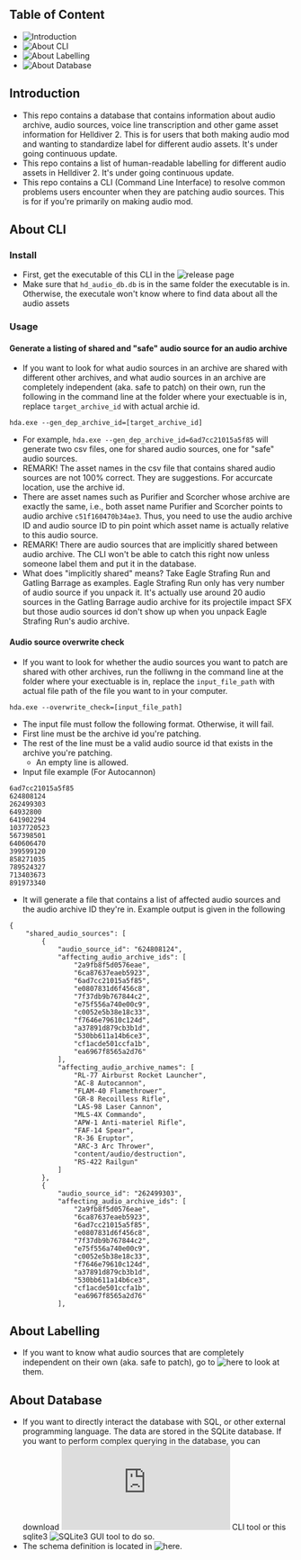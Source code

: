 ## Table of Content
- ![Introduction](#introduction)
- ![About CLI](#about-cli)
- ![About Labelling](#about-labelling) 
- ![About Database](#about-database)

## Introduction

- This repo contains a database that contains information about audio archive, audio sources,
voice line transcription and other game asset information for Helldiver 2. This is for users
that both making audio mod and wanting to standardize label for different audio assets. It's
under going continuous update.
- This repo contains a list of human-readable labelling for different audio assets in Helldiver 2.
It's under going continuous update.
- This repo contains a CLI (Command Line Interface) to resolve common problems users encounter
when they are patching audio sources. This is for if you're primarily on making audio mod.

## About CLI

### Install

- First, get the executable of this CLI in the ![release page]()
- Make sure that `hd_audio_db.db` is in the same folder the executable is in. Otherwise, the
executale won't know where to find data about all the audio assets

### Usage

#### Generate a listing of shared and "safe" audio source for an audio archive 

- If you want to look for what audio sources in an archive are shared with different other
archives, and what audio sources in an archive are completely independent (aka. safe to patch)
on their own, run the following in the command line at the folder where your exectuable is in,
replace `target_archive_id` with actual archie id.
```
hda.exe --gen_dep_archive_id=[target_archive_id]
```
- For example, `hda.exe --gen_dep_archive_id=6ad7cc21015a5f85` will generate two csv files,
one for shared audio sources, one for "safe" audio sources.
- REMARK! The asset names in the csv file that contains shared audio sources are not 100%
correct. They are suggestions. For accurcate location, use the archive id.
- There are asset names such as Purifier and Scorcher whose archive are exactly the same, i.e.,
both asset name Purifier and Scorcher points to audio archive `c51f160470b34ae3`. Thus, you
need to use the audio archive ID and audio source ID to pin point which asset name is actually
relative to this audio source.
- REMARK! There are audio sources that are implicitly shared between audio archive. The CLI won't
be able to catch this right now unless someone label them and put it in the database.
- What does "implicitly shared" means? Take Eagle Strafing Run and Gatling Barrage as examples.
Eagle Strafing Run only has very number of audio source if you unpack it. It's actually use around
20 audio sources in the Gatling Barrage audio archive for its projectile impact SFX but those audio
sources id don't show up when you unpack Eagle Strafing Run's audio archive. 

#### Audio source overwrite check

- If you want to look for whether the audio sources you want to patch are shared with other archives,
run the folliwng in the command line at the folder where your exectuable is in, replace the
`input_file_path` with actual file path of the file you want to in your computer.
```
hda.exe --overwrite_check=[input_file_path]
```
- The input file must follow the following format. Otherwise, it will fail.
- First line must be the archive id you're patching.
- The rest of the line must be a valid audio source id that exists in the archive you're patching.
    - An empty line is allowed.
- Input file example (For Autocannon)
```
6ad7cc21015a5f85
624808124
262499303
64932800
641902294
1037720523
567398501
640606470
399599120
858271035
789524327
713403673
891973340
```
- It will generate a file that contains a list of affected audio sources and the audio archive ID they're
in. Example output is given in the following
```
{
    "shared_audio_sources": [
        {
            "audio_source_id": "624808124",
            "affecting_audio_archive_ids": [
                "2a9fb8f5d0576eae",
                "6ca87637eaeb5923",
                "6ad7cc21015a5f85",
                "e0807831d6f456c8",
                "7f37db9b767844c2",
                "e75f556a740e00c9",
                "c0052e5b38e18c33",
                "f7646e79610c124d",
                "a37891d879cb3b1d",
                "530bb611a14b6ce3",
                "cf1acde501ccfa1b",
                "ea6967f8565a2d76"
            ],
            "affecting_audio_archive_names": [
                "RL-77 Airburst Rocket Launcher",
                "AC-8 Autocannon",
                "FLAM-40 Flamethrower",
                "GR-8 Recoilless Rifle",
                "LAS-98 Laser Cannon",
                "MLS-4X Commando",
                "APW-1 Anti-materiel Rifle",
                "FAF-14 Spear",
                "R-36 Eruptor",
                "ARC-3 Arc Thrower",
                "content/audio/destruction",
                "RS-422 Railgun"
            ]
        },
        {
            "audio_source_id": "262499303",
            "affecting_audio_archive_ids": [
                "2a9fb8f5d0576eae",
                "6ca87637eaeb5923",
                "6ad7cc21015a5f85",
                "e0807831d6f456c8",
                "7f37db9b767844c2",
                "e75f556a740e00c9",
                "c0052e5b38e18c33",
                "f7646e79610c124d",
                "a37891d879cb3b1d",
                "530bb611a14b6ce3",
                "cf1acde501ccfa1b",
                "ea6967f8565a2d76"
            ],
```

## About Labelling

- If you want to know what audio sources that are completely independent on their own (aka.
safe to patch), go to ![here](https://github.com/Dekr0/hd2_audio_db/tree/main/label) to look at them.

## About Database

- If you want to directly interact the database with SQL, or other external programming language.
The data are stored in the SQLite database. If you want to perform complex querying in the database,
you can download ![sqlite3](https://www.sqlite.org/download.html) CLI tool or this sqlite3 ![SQLite3 GUI tool](https://sqlitebrowser.org/) to do so.
- The schema definition is located in ![here](https://github.com/Dekr0/hd2_audio_db/tree/main/sql/schema).
